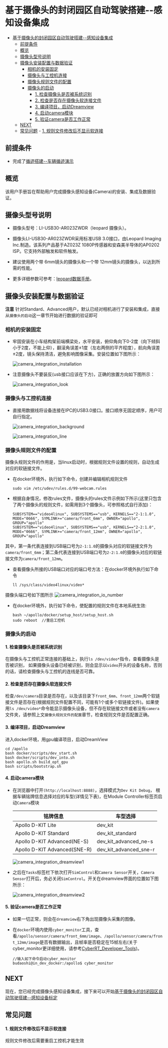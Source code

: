 # 基于摄像头的封闭园区自动驾驶搭建--感知设备集成

- [基于摄像头的封闭园区自动驾驶搭建--感知设备集成](#基于摄像头的封闭园区自动驾驶搭建--感知设备集成)
	- [前提条件](#前提条件)
	- [概览](#概览)
	- [摄像头型号说明](#摄像头型号说明)
	- [摄像头安装配置与数据验证](#摄像头安装配置与数据验证)
		- [相机的安装固定](#相机的安装固定)
		- [摄像头与工控机连接](#摄像头与工控机连接)
		- [摄像头规则文件的配置](#摄像头规则文件的配置)
		- [摄像头的启动](#摄像头的启动)
			- [1. 检查摄像头是否被系统识别](#1-检查摄像头是否被系统识别)
			- [2. 检查是否存在摄像头软连接文件](#2-检查是否存在摄像头软连接文件)
			- [3. 编译项目，启动Dreamview](#3-编译项目启动dreamview)
			- [4. 启动camera模块](#4-启动camera模块)
			- [5. 验证camera是否工作正常](#5-验证camera是否工作正常)
	- [NEXT](#next)
	- [常见问题](#常见问题)
			- [1. 规则文件修改后不显示软连接](#1-规则文件修改后不显示软连接)

## 前提条件

 - 完成了[循迹搭建--车辆循迹演示](../Waypoint_Following/Start_Waypoint_Following_cn.md)
 
 
## 概览
该用户手册旨在帮助用户完成摄像头感知设备(Camera)的安装、集成及数据验证。 
 
## 摄像头型号说明

- 摄像头型号：LI-USB30-AR023ZWDR（leopard 摄像头）。 

- 摄像头LI-USB30-AR023ZWDR采用标准USB 3.0接口，由Leopard Imaging Inc.制造。该系列产品基于AZ023Z 1080P传感器和安森美半导体的AP0202 ISP。它支持外部触发和软件触发。 

- 建议使用两个带 6mm镜头的摄像头和一个带 12mm镜头的摄像头，以达到所需的性能。

- 更多详细参数可参考：[leopard数据手册](https://leopardimaging.com/product/li-usb30-ar023zwdrb/)。

## 摄像头安装配置与数据验证

**注意** 针对Standard、Advanced用户，默认已经对相机进行了安装和集成，直接从`摄像头的启动`这一章节开始进行数据的验证即可

### 相机的安装固定

- 牢固安装在小车结构架前端横梁处，水平安装，俯仰角向下0-2度（向下倾斜小于2度，不能上仰），翻滚角误差±1度（左右两侧的平齐程度），航向角误差±2度，镜头保持清洁，避免影响图像采集。安装位置如下图所示：

	![camera_integration_installation](images/camera_integration_installation.png)

- 注意摄像头不要装反(usb接口应该在下方)，正确的放置方向如下图所示：

	![camera_integration_look](images/camera_integration_look.jpeg)

### 摄像头与工控机连接
 
 - 直接用数据线将设备连接在IPC的USB3.0接口。接口顺序无固定顺序，用户可自行指定。
 
	![camera_integration_background](images/camera_integration_background.PNG)

	![camera_integration_line](images/camera_integration_line.jpeg)

### 摄像头规则文件的配置
 
 摄像头规则文件的作用是，当linux启动时，根据规则文件设置的规则，自动生成对应的软链接文件。
 
 - 在docker环境外，执行如下命令，创建并编辑相机规则文件

	```
	sudo vim /etc/udev/rules.d/99-webcam.rules 
	```
 
 - 根据自身情况，修改rules文件，摄像头的rules文件示例如下所示(这里只包含了两个摄像头的规则文件，如需用到3个摄像头，可参照格式自行添加)：
	```
	SUBSYSTEM=="video4linux", SUBSYSTEMS=="usb", KERNELS=="2-1:1.0", MODE="0666", SYMLINK+="camera/front_6mm", OWNER="apollo", GROUP="apollo"
	SUBSYSTEM=="video4linux", SUBSYSTEMS=="usb", KERNELS=="2-2:1.0", MODE="0666", SYMLINK+="camera/front_12mm", OWNER="apollo", GROUP="apollo"
	```
其中，第一条代表连接到USB端口号为`2-1:1.0`的摄像头对应的软链接文件为`camera/front_6mm`；第二条代表连接到USB端口号为`2-2:1.0`的摄像头对应的软链接文件为`camera/front_12mm`。

 - 查看摄像头所接的USB端口对应的端口号方法：在docker环境外执行如下命令
	```
	ll /sys/class/video4linux/video* 
	```
 
 摄像头端口号如下图所示
 	![camera_integration_io_number](images/camera_integration_io_number.png)

 - 在docker环境外，执行如下命令，使配置的规则文件在本地系统生效:
 
	```
	bash ~/apollo/docker/setup_host/setup_host.sh  
	sudo reboot  //重启工控机
	```
 
### 摄像头的启动
#### 1. 检查摄像头是否被系统识别  
在摄像头与工控机正常连接的基础上，执行`ls /dev/video*`指令，查看摄像头是否被识别， 如果摄像头设备已经被识别，则会显示以`video`开头的设备名称，否则的话，请检查摄像头与工控机的连线是否可靠。


#### 2. 检查是否存在摄像头软连接文件
检查`/dev/camera`目录是否存在，以及该目录下`front_6mm`、`front_12mm`两个软链接文件是否存在(根据规则文件配置不同，可能有1个或多个软链接文件)。如果使用`ls /dev/video*`命令能显示摄像头设备，但不存在软链接文件或者没有`camera`文件夹，请参照上文`摄像头规则文件的配置`章节，检查规则文件是否配置正确。

 
#### 3. 编译项目，启动Dreamview
进入docker环境，用gpu编译项目，启动DreamView 

    cd /apollo
    bash docker/scripts/dev_start.sh
    bash docker/scripts/dev_into.sh
    bash apollo.sh build_opt_gpu
    bash scripts/bootstrap.sh 
    
#### 4. 启动camera模块


 - 在浏览器中打开`(http://localhost:8888)`，选择模式为`Dev Kit Debug`， 根据车辆铭牌信息选择对应的车型(详情见下表)，在Module Controller标签页启动`Camera`模块

	| 铭牌信息 | 车型选择 | 
	|---|---|
	| Apollo D-KIT Lite | dev_kit |
	| Apollo D-KIT Standard  | dev_kit_standard |
	| Apollo D-KIT Advanced(NE-S)| dev_kit_advanced_ne-s |
	| Apollo D-KIT Advanced(SNE-R) | dev_kit_advanced_sne-r  |
 
	![camera_integration_dreamview1](images/camera_integration_dreamview1.png)

 - 之后在`Tasks`标签栏下依次打开`SimControl`和`Camera Sensor`开关，`Camera Sensor`打开后，务必关闭`SimControl`。开关在dreamview界面的位置如下图所示：
 
	![camera_integration_dreamview2](images/camera_integration_dreamview2.png)
#### 5. 验证camera是否工作正常
 - 如果一切正常，则会在`dreamview`右下角出现摄像头采集的图像。
 
 - 在`docker`环境内使用`cyber_monitor`工具，查看`/apollo/sensor/camera/front_6mm/image`、`/apollo/sensor/camera/front_12mm/image`是否有数据输出，且帧率是否稳定在15帧左右(关于cyber_monitor更详细使用，请参考[CyberRT_Developer_Tools](../../cyber/CyberRT_Developer_Tools.md))。

	```
	//输入如下命令启动cyber_monitor
	budaoshi@in_dev_docker:/apollo$ cyber_monitor
	```
## NEXT
现在，您已经完成摄像头感知设备集成，接下来可以开始[基于摄像头的封闭园区自动驾驶搭建--感知设备标定](Sensor_Calibration_cn.md)
## 常见问题
#### 1. 规则文件修改后不显示软连接
规则文件修改后需要重启工控机才能生效
	